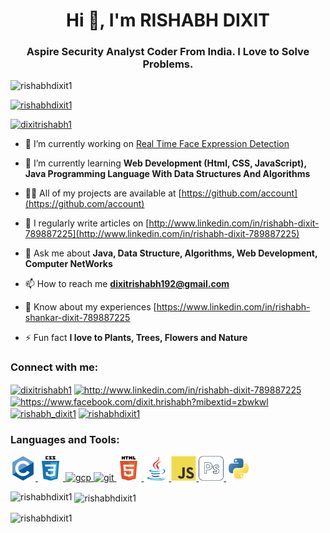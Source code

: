 <h1 align="center">Hi 👋, I'm RISHABH DIXIT</h1>
<h3 align="center">Aspire Security Analyst Coder From India. I Love to Solve Problems.</h3>

<p align="left"> <img src="https://komarev.com/ghpvc/?username=rishabhdixit1&label=Profile%20views&color=0e75b6&style=flat" alt="rishabhdixit1" /> </p>

<p align="left"> <a href="https://github.com/ryo-ma/github-profile-trophy"><img src="https://github-profile-trophy.vercel.app/?username=rishabhdixit1" alt="rishabhdixit1" /></a> </p>

<p align="left"> <a href="https://twitter.com/dixitrishabh1" target="blank"><img src="https://img.shields.io/twitter/follow/dixitrishabh1?logo=twitter&style=for-the-badge" alt="dixitrishabh1" /></a> </p>

- 🔭 I’m currently working on [Real Time Face Expression Detection](https://github.com/RishabhDixit1/MyFaceExpressionDetectionApplication.git)

- 🌱 I’m currently learning **Web Development (Html, CSS, JavaScript), Java Programming Language With Data Structures And Algorithms**

- 👨‍💻 All of my projects are available at [https://github.com/account](https://github.com/account)

- 📝 I regularly write articles on [http://www.linkedin.com/in/rishabh-dixit-789887225](http://www.linkedin.com/in/rishabh-dixit-789887225)

- 💬 Ask me about **Java, Data Structure, Algorithms, Web Development, Computer NetWorks**

- 📫 How to reach me **dixitrishabh192@gmail.com**

- 📄 Know about my experiences [https://www.linkedin.com/in/rishabh-shankar-dixit-789887225

- ⚡ Fun fact **I love to Plants, Trees, Flowers and Nature**

<h3 align="left">Connect with me:</h3>
<p align="left">
<a href="https://twitter.com/dixitrishabh1" target="blank"><img align="center" src="https://raw.githubusercontent.com/rahuldkjain/github-profile-readme-generator/master/src/images/icons/Social/twitter.svg" alt="dixitrishabh1" height="30" width="40" /></a>
<a href="https://linkedin.com/in/http://www.linkedin.com/in/rishabh-dixit-789887225" target="blank"><img align="center" src="https://raw.githubusercontent.com/rahuldkjain/github-profile-readme-generator/master/src/images/icons/Social/linked-in-alt.svg" alt="http://www.linkedin.com/in/rishabh-dixit-789887225" height="30" width="40" /></a>
<a href="https://fb.com/https://www.facebook.com/dixit.hrishabh?mibextid=zbwkwl" target="blank"><img align="center" src="https://raw.githubusercontent.com/rahuldkjain/github-profile-readme-generator/master/src/images/icons/Social/facebook.svg" alt="https://www.facebook.com/dixit.hrishabh?mibextid=zbwkwl" height="30" width="40" /></a>
<a href="https://instagram.com/rishabh_dixit1" target="blank"><img align="center" src="https://raw.githubusercontent.com/rahuldkjain/github-profile-readme-generator/master/src/images/icons/Social/instagram.svg" alt="rishabh_dixit1" height="30" width="40" /></a>
<a href="https://www.leetcode.com/rishabhdixit1" target="blank"><img align="center" src="https://raw.githubusercontent.com/rahuldkjain/github-profile-readme-generator/master/src/images/icons/Social/leet-code.svg" alt="rishabhdixit1" height="30" width="40" /></a>
</p>

<h3 align="left">Languages and Tools:</h3>
<p align="left"> <a href="https://www.cprogramming.com/" target="_blank" rel="noreferrer"> <img src="https://raw.githubusercontent.com/devicons/devicon/master/icons/c/c-original.svg" alt="c" width="40" height="40"/> </a> <a href="https://www.w3schools.com/css/" target="_blank" rel="noreferrer"> <img src="https://raw.githubusercontent.com/devicons/devicon/master/icons/css3/css3-original-wordmark.svg" alt="css3" width="40" height="40"/> </a> <a href="https://cloud.google.com" target="_blank" rel="noreferrer"> <img src="https://www.vectorlogo.zone/logos/google_cloud/google_cloud-icon.svg" alt="gcp" width="40" height="40"/> </a> <a href="https://git-scm.com/" target="_blank" rel="noreferrer"> <img src="https://www.vectorlogo.zone/logos/git-scm/git-scm-icon.svg" alt="git" width="40" height="40"/> </a> <a href="https://www.w3.org/html/" target="_blank" rel="noreferrer"> <img src="https://raw.githubusercontent.com/devicons/devicon/master/icons/html5/html5-original-wordmark.svg" alt="html5" width="40" height="40"/> </a> <a href="https://www.java.com" target="_blank" rel="noreferrer"> <img src="https://raw.githubusercontent.com/devicons/devicon/master/icons/java/java-original.svg" alt="java" width="40" height="40"/> </a> <a href="https://developer.mozilla.org/en-US/docs/Web/JavaScript" target="_blank" rel="noreferrer"> <img src="https://raw.githubusercontent.com/devicons/devicon/master/icons/javascript/javascript-original.svg" alt="javascript" width="40" height="40"/> </a> <a href="https://www.photoshop.com/en" target="_blank" rel="noreferrer"> <img src="https://raw.githubusercontent.com/devicons/devicon/master/icons/photoshop/photoshop-line.svg" alt="photoshop" width="40" height="40"/> </a> <a href="https://www.python.org" target="_blank" rel="noreferrer"> <img src="https://raw.githubusercontent.com/devicons/devicon/master/icons/python/python-original.svg" alt="python" width="40" height="40"/> </a> </p>

<p><img align="left" src="https://github-readme-stats.vercel.app/api/top-langs?username=rishabhdixit1&show_icons=true&locale=en&layout=compact" alt="rishabhdixit1" /></p>

<p>&nbsp;<img align="center" src="https://github-readme-stats.vercel.app/api?username=rishabhdixit1&show_icons=true&locale=en" alt="rishabhdixit1" /></p>

<p><img align="center" src="https://github-readme-streak-stats.herokuapp.com/?user=rishabhdixit1&" alt="rishabhdixit1" /></p>
